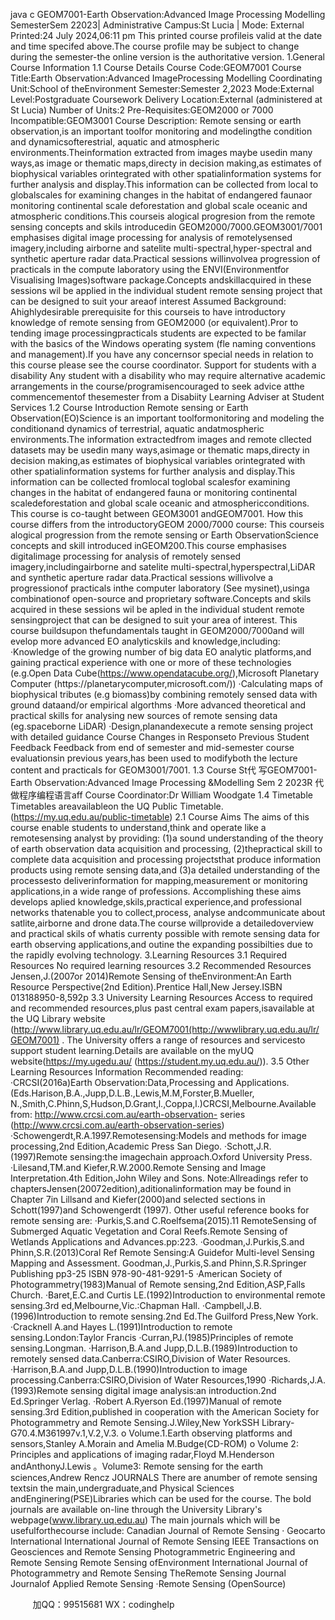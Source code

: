 java c
GEOM7001-Earth Observation:Advanced Image   Processing Modelling
SemesterSem          22023| Administrative Campus:St    Lucia    | Mode: External   Printed:24   July   2024,06:11   pm
This   printed course   profileis valid at the date and   time   specifed   above.The   course   profile   may   be   subject   to   change   during   the   semester-the   online   version is the authoritative   version.
1.General      Course       Information
1.1 Course   Details   Course Code:GEOM7001
Course Title:Earth   Observation:Advanced   ImageProcessing   Modelling   Coordinating Unit:School   of theEnvironment
Semester:Semester   2,2023   Mode:External
Level:Postgraduate Coursework
Delivery   Location:External   (administered at St   Lucia)   Number of Units:2
Pre-Requisites:GEOM2000 or 7000   Incompatible:GEOM3001
Course Description: Remote   sensing   or   earth   observation,is   an   important   toolfor   monitoring   and   modelingthe   condition   and   dynamicsofterestrial,   aquatic   and   atmospheric   environments.Theinformation   extracted   from   images   maybe   usedin   many   ways,as   image   or   thematic   maps,directy   in
decision   making,as   estimates   of   biophysical variables   orintegrated with   other spatialinformation   systems   for   further   analysis   and   display.This information can   be collected from   local to globalscales   for   examining   changes   in   the   habitat   of   endangered   faunaor   monitoring   continental   scale deforestation   and   global   scale   oceanic   and   atmospheric   conditions.This   courseis   alogical   progresion   from   the   remote   sensing   concepts   and   skils   introducedin   GEOM2000/7000.GEOM3001/7001 emphasises digital   image   processing for analysis   of remotelysensed   imagery,including   airborne         and   satelite   multi-spectral,hyper-spectral   and   synthetic   aperture   radar   data.Practical   sessions willinvolvea   progression   of   practicals   in the compute   laboratory   using   the   ENVI(Environmentfor   Visualising   Images)software   package.Concepts   andskillacquired   in   these   sessions   wil   be   applied   in the   individual student remote sensing project that   can   be   designed to   suit   your   areaof   interest
Assumed   Background:
Ahighlydesirable   prerequisite   for   this   courseis   to   have   introductory   knowledge   of   remote   sensing   from   GEOM2000   (or   equivalent).Pror   to   tending   image   processingpracticals students are expected to   be familar   with   the   basics   of the   Windows   operating   system   (fle   naming   conventions   and
management).If you   have any concernsor special needs in   relation to this   course   please   see   the   course   coordinator.
Support for students with a disability
Any student with a disability who   may   require alternative academic   arrangements   in   the   course/programisencouraged   to   seek   advice   atthe   commencementof thesemester from   a   Disabiity   Learning Adviser   at   Student   Services
1.2 Course   Introduction
Remote   sensing   or   Earth   Observation(EO)Science   is   an   important   toolformonitoring   and   modeling   the   conditionand   dynamics   of terrestrial, aquatic   andatmospheric   environments.The   information   extractedfrom   images   and   remote   cllected   datasets   may   be   usedin   many   ways,asimage   or   thematic   maps,directy   in   decision   making,as   estimates   of   biophysical   variables   orintegrated   with   other   spatialinformation   systems   for   further            analysis and display.This   information can   be collected   fromlocal   toglobal   scalesfor   examining   changes   in   the   habitat   of   endangered   fauna   or monitoring   continental   scaledeforestation   and   global   scale   oceanic   and   atmosphericconditions.
This course is co-taught between   GEOM3001   andGEOM7001.
How this course differs from the   introductoryGEOM 2000/7000 course:
This   courseis   alogical   progression   from   the   remote   sensing   or   Earth   ObservationScience   concepts   and   skill   introduced   inGEOM200.This   course   emphasises   digitalimage   processing for   analysis   of   remotely   sensed   imagery,includingairborne   and   satelite   multi-spectral,hyperspectral,LiDAR and   synthetic   aperture   radar   data.Practical   sessions   willivolve   a   progressionof   practicals   inthe   computer   laboratory   (See   mysinet),usinga combinationof open-source and proprietary software.Concepts and skils acquired   in these   sessions   wil   be   apled   in   the   individual   student   remote   sensingproject that can be designed to suit your area   of   interest.
This course buildsupon thefundamentals taught in GEOM2000/7000and   will   evelop   more   advanced   EO   analyticskils   and   knowledge,including:
·Knowledge of the growing number of big data   EO analytic   platforms,and   gaining   practical   experience with   one   or   more   of these
technologies (e.g.Open   Data Cube(https://www.opendatacube.org/),Microsoft   Planetary Computer   (https://planetarycomputer,microsoft.com/))
·Calculating maps of biophysical tributes (e.g   biomass)by combining   remotely   sensed   data with   ground   dataand/or   empirical   algorthms   ·More advanced theoretical and practical skills for analysing   new sources   of   remote   sensing   data   (eg.spaceborne   LiDAR)
·Design,planandexecute a remote sensing project with detailed   guidance
Course Changes   in   Responseto   Previous Student   Feedback
Feedback from end of semester and mid-semester course evaluationsin   previous years,has   been   used   to   modifyboth   the   lecture   content   and   practicals for GEOM3001/7001.
1.3 Course   St代 写GEOM7001-Earth Observation:Advanced Image Processing &Modelling Sem 2 2023R
代做程序编程语言aff
Course Coordinator:Dr William Woodgate
1.4 Timetable
Timetables areavailableon the   UQ   Public Timetable.(https://my.uq.edu.au/public-timetable)
2.1 Course Aims
The aims of this course enable students to understand,think   and   operate   like   a   remotesensing   analyst   by   providing:
(1)a sound understanding of the   theory of earth observation data   acquisition   and   processing,
(2)thepractical skill to complete data acquisition and   processing   projectsthat   produce   information   products   using   remote sensing   data,and
(3)a detailed understanding of the processesto deliverinformation for   mapping,measurement or   monitoring   applications,in   a   wide   range   of   professions.
Accomplishing these aims develops aplied knowledge,skils,practical experience,and   professional   networks thatenable you   to   collect,process,
analyse andcommunicate about satlite,airborne and drone data.The course willprovide   a   detailedoverview   and   practical   skils   of whatis currenty   possible with remote sensing data for earth observing applications,and   outine the   expanding   possibilties   due   to   the   rapidly   evolving   technology.
3.Learning   Resources
3.1   Required   Resources
No required   learning   resources
3.2   Recommended   Resources
Jensen,J.(2007or   2014)Remote   Sensing   of theEnvironment:An   Earth   Resource   Perspective(2nd   Edition).Prentice   Hall,New   Jersey.ISBN   013188950-8,592p
3.3   University   Learning   Resources
Access to required and recommended resources,plus   past   central   exam   papers,isavailable   at   the   UQ   Library website   (http://www.library.uq.edu.au/lr/GEOM7001(http://wwwlibrary.uq.edu.au/lr/GEOM7001)   .
The   University offers a range of resources and   servicesto   support   student   learning.Details   are   available   on the   myUQ website(https://my.ugedu.au/
(https://student.my.uq.edu.au/)).
3.5 Other Learning   Resources Information   Recommended reading:
·CRCSI(2016a)Earth                   Observation:Data,Processing                   and                   Applications.(Eds.Harison,B.A.,Jupp,D.L.B.,Lewis,M.M,Forster,B.Mueller,
N.,Smith,C.Phinn,S,Hudson,D.Grant,l.,Coppa,l.)CRCSI,Melbourne.Available                                  from:   http://www.crcsi.com.au/earth-observation-
series          (http://www.crcsi.com.au/earth-observation-series)
·Schowengerdt,R.A.1997.Remotesensing:Models   and   methods   for   image   processing,2nd   Edition,Academic   Press   San   Diego.   ·Schott,J.R.(1997)Remote    sensing:the    imagechain    approach.Oxford    University    Press.
·Lilesand,TM.and   Kiefer,R.W.2000.Remote   Sensing   and   Image   Interpretation.4th   Edition,John   Wiley   and   Sons.
Note:Allreadings    refer    to    chaptersJensen(20072edition),aditionalinformation    may    be    found    in      Chapter    7in      Lillsand      and      Kiefer(2000)and   selected sections   in   Schott(1997)and   Schowengerdt   (1997).
Other useful reference books for   remote   sensing   are:
·Purkis,S.and   C.Roelfsema(2015).11   RemoteSensing   of   Submerged   Aquatic   Vegetation   and   Coral   Reefs.Remote   Sensing   of   Wetlands   Applications   and   Advances.pp:223.
·Goodman,J.Purkis,S.and   Phinn,S.R.(2013)Coral   Ref   Remote   Sensing:A   Guidefor   Multi-level   Sensing   Mapping   and   Assessment.
Goodman,J.,Purkis,S.and   Phinn,S.R.Springer Publishing pp3-25   ISBN 978-90-481-9291-5
·American   Society   of   Photogrammetry(1983)Manual   of   Remote   sensing,2nd   Edition,ASP,Falls   Church.
·Baret,E.C.and    Curtis       LE.(1992)Introduction    to    environmental       remote    sensing.3rd      ed,Melbourne,Vic.:Chapman      Hall.   ·Campbell,J.B.(1996)Introduction    to    remote    sensing.2nd    Ed.The    Guilford      Press,New    York.
·Cracknell   A.and    Hayes    L.(1991)Introduction   to   remote   sensing.London:Taylor   Francis   ·Curran,PJ.(1985)Principles       of       remote       sensing.Longman.
·Harrison,B.A.and   Jupp,D.L.B.(1989)Introduction   to   remotely   sensed   data.Canberra:CSIRO,Division   of   Water   Resources.         ·Harrison,B.A.and   Jupp,D.L.B.(1990)Introduction   to    image    processing.Canberra:CSIRO,Division    of    Water    Resources,1990   ·Richards,J.A.(1993)Remote   sensing   digital   image   analysis:an   introduction.2nd   Ed.Springer   Verlag.
·Robert       A.Ryerson       Ed.(1997)Manual of   remote sensing.3rd   Edition,published   in   cooperation   with   the   American   Society   for   Photogrammetry   and   Remote   Sensing.J.Wiley,New   YorkSSH   Library-G70.4.M361997v.1,V.2,V.3.
o       Volume.1.Earth observing platforms and sensors,Stanley   A.Morain and   Amelia M.Budge(CD-ROM)
o    Volume   2: Principles   and applications   of   imaging radar,Floyd   M.Henderson   andAnthonyJ.Lewis   。Volume3:      Remote sensing for the earth sciences,Andrew Rencz
JOURNALS
There   are   anumber of   remote   sensing textsin the   main,undergraduate,and   Physical   Sciences   andEnginering(PSE)Libraries which   can   be   used   for   the course.
The bold journals are available on-line through the   University   Library's webpage(www.library.uq.edu.au)   The   main journals   which   will   be   usefulforthecourse   include:
Canadian Journal of   Remote Sensing   ·          Geocarto International
International Journal of   Remote Sensing
IEEE Transactions on   Geosciences and Remote Sensing
Photogrammetric Engineering and Remote   Sensing
Remote Sensing ofEnvironment
International Journal of   Photogrammetry and Remote Sensing
TheRemote   Sensing   Journal
Journalof   Applied   Remote   Sensing ·Remote   Sensing   (OpenSource)



         
加QQ：99515681  WX：codinghelp
